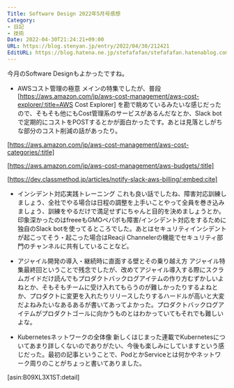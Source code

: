 ```yaml
---
Title: Software Design 2022年5月号感想
Category:
- 日記
- 技術
Date: 2022-04-30T21:24:21+09:00
URL: https://blog.stenyan.jp/entry/2022/04/30/212421
EditURL: https://blog.hatena.ne.jp/stefafafan/stefafafan.hatenablog.com/atom/entry/13574176438087820122
---
```


今月のSoftware Designもよかったですね。

* AWSコスト管理の極意
メインの特集でしたが、普段 [https://aws.amazon.com/jp/aws-cost-management/aws-cost-explorer/:title=AWS Cost Explorer] を勘で眺めているみたいな感じだったので、そもそも他にもCost管理系のサービスがあるんだなとか、Slack botで定期的にコストをPOSTするとかが面白かったです。あとは見落としがちな部分のコスト削減の話があったり。

[https://aws.amazon.com/jp/aws-cost-management/aws-cost-categories/:title]

[https://aws.amazon.com/jp/aws-cost-management/aws-budgets/:title]

[https://dev.classmethod.jp/articles/notify-slack-aws-billing/:embed:cite]

* インシデント対応実践トレーニング
これも良い話でしたね、障害対応訓練しましょう、全社でやる場合は日程の調整を上手いことやって全員を巻き込みましょう、訓練をやるだけで満足せずにちゃんと目的を決めましょうとか。印象深かったのはfreeeもGMOペパボも障害/インシデント対応をするために独自のSlack botを使ってるところでした。あとはセキュリティインシデントが起こってそう・起こった場合はReacji Channelerの機能でセキュリティ部門のチャンネルに共有していることなど。

* アジャイル開発の導入・継続時に直面する壁とその乗り越え方
アジャイル特集最終回ということで残念でしたが、改めてアジャイル導入する際にスクラムガイドだけ読んでもプロダクトバックログアイテムの作り方むずかしいよねとか、そもそもチームに受け入れてもらうのが難しかったりするよねとか、プロダクトに変更を入れたりリリースしたりするハードルが高いと大変だよねみたいなあるあるが書いてあってよかった。プロダクトバックログアイテムがプロダクトゴールに向かうものとはわかっていてもそれでも難しいよな。

* Kubernetesネットワークの全体像
新しくはじまった連載でKubernetesについてあまり詳しくないのでありがたい、今後も楽しみにしていますという感じだった。最初の記事ということで、PodとかServiceとは何かやネットワーク周りのことがちょっと書いてありました。

[asin:B09XL3X1ST:detail]
